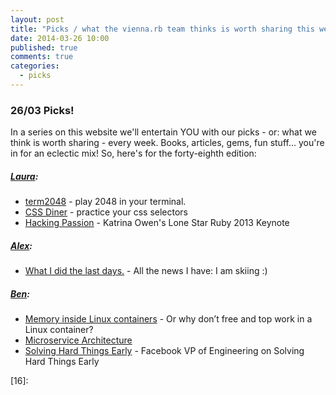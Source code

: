 ```yaml
---
layout: post
title: "Picks / what the vienna.rb team thinks is worth sharing this week"
date: 2014-03-26 10:00
published: true
comments: true
categories:
  - picks
---
```


### 26/03 Picks!

In a series on this website we'll entertain YOU with our picks - or: what we think is worth sharing - every week.
Books, articles, gems, fun stuff... you're in for an eclectic mix! So, here's for the forty-eighth edition:

##### [Laura][1]:
  - [term2048][2] - play 2048 in your terminal.
  - [CSS Diner][3] - practice your css selectors
  - [Hacking Passion][4] - Katrina Owen's Lone Star Ruby 2013 Keynote

##### [Alex][5]:
  - [What I did the last days.][6] - All the news I have: I am skiing :)

##### [Ben][9]:
  - [Memory inside Linux containers][10] - Or why don’t free and top work in a Linux container?
  - [Microservice Architecture][11]
  - [Solving Hard Things Early][12] - Facebook VP of Engineering on Solving Hard Things Early


[1]: http://www.twitter.com/alicetragedy
[2]: https://github.com/bfontaine/term2048
[3]: http://flukeout.github.io
[4]: http://www.confreaks.com/videos/2600-lonestarruby2013-keynote-hacking-passion
[5]: http://www.twitter.com/alexandertacho
[6]: https://twitter.com/alexandertacho/status/448873171174051840/photo/1
[7]:
[8]:
[9]: http://www.twitter.com/beanieboi
[10]: http://fabiokung.com/2014/03/13/memory-inside-linux-containers/
[11]: http://martinfowler.com/articles/microservices.html
[12]: http://firstround.com/article/Facebook-VP-of-Engineering-on-Solving-Hard-Things-Early
[13]: http://www.twitter.com/tony_xpro
[14]:
[15]:
[16]: